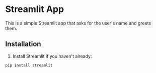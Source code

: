 # Streamlit App

This is a simple Streamlit app that asks for the user's name and greets them.

## Installation

1. Install Streamlit if you haven't already:

```bash
pip install streamlit